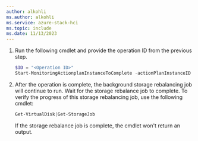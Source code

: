 ```yaml
---
author: alkohli
ms.author: alkohli
ms.service: azure-stack-hci
ms.topic: include
ms.date: 11/13/2023
---
```


1. Run the following cmdlet and provide the operation ID from the previous step.

    ```powershell
    $ID = "<Operation ID>" 
    Start-MonitoringActionplanInstanceToComplete -actionPlanInstanceID $ID 
    ```

1. After the operation is complete, the background storage rebalancing job will continue to run. Wait for the storage rebalance job to complete. To verify the progress of this storage rebalancing job, use the following cmdlet:

    ```powershell
    Get-VirtualDisk|Get-StorageJob
    ```

    If the storage rebalance job is complete, the cmdlet won't return an output.

